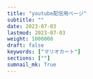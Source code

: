 ```yaml
---
title: "youtube配信用ページ"
subtitle: ""
date: 2023-07-03
lastmod: 2023-07-03
weight: 1000000
draft: false
keywords: ["マリオカート"]
sections: [""]
sumnail_mk: True
---
```

